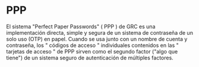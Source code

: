 # PPP
El sistema "Perfect Paper Passwords" ( PPP ) de GRC es una implementación directa, simple y segura de un sistema de contraseña de un solo uso (OTP) en papel. Cuando se usa junto con un nombre de cuenta y contraseña, los " códigos de acceso " individuales contenidos en las " tarjetas de acceso " de PPP sirven como el segundo factor ("algo que tiene") de un sistema seguro de autenticación de múltiples factores.
